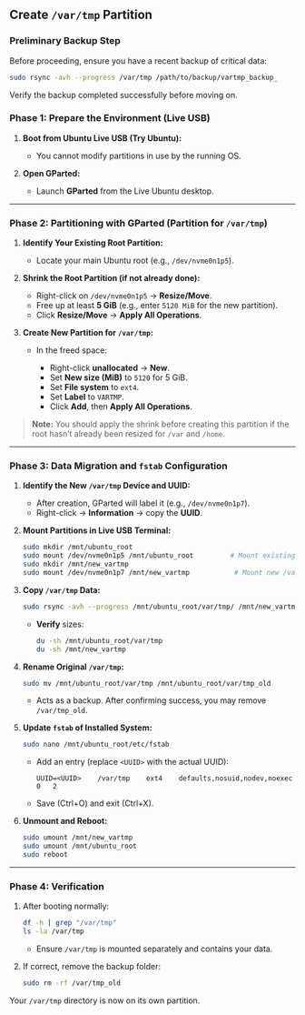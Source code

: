 ## Create `/var/tmp` Partition

### Preliminary Backup Step

Before proceeding, ensure you have a recent backup of critical data:

```bash
sudo rsync -avh --progress /var/tmp /path/to/backup/vartmp_backup_
```

Verify the backup completed successfully before moving on.

### Phase 1: Prepare the Environment (Live USB)

1. **Boot from Ubuntu Live USB (Try Ubuntu):**

   * You cannot modify partitions in use by the running OS.

2. **Open GParted:**

   * Launch **GParted** from the Live Ubuntu desktop.

---

### Phase 2: Partitioning with GParted (Partition for `/var/tmp`)

1. **Identify Your Existing Root Partition:**

   * Locate your main Ubuntu root (e.g., `/dev/nvme0n1p5`).

2. **Shrink the Root Partition (if not already done):**

   * Right-click on `/dev/nvme0n1p5` → **Resize/Move**.
   * Free up at least **5 GiB** (e.g., enter `5120 MiB` for the new partition).
   * Click **Resize/Move** → **Apply All Operations**.

3. **Create New Partition for `/var/tmp`:**

   * In the freed space:

     * Right-click **unallocated** → **New**.
     * Set **New size (MiB)** to `5120` for 5 GiB.
     * Set **File system** to `ext4`.
     * Set **Label** to `VARTMP`.
     * Click **Add**, then **Apply All Operations**.

> **Note:** You should apply the shrink before creating this partition if the root hasn’t already been resized for `/var` and `/home`.

---

### Phase 3: Data Migration and `fstab` Configuration

1. **Identify the New `/var/tmp` Device and UUID:**

   * After creation, GParted will label it (e.g., `/dev/nvme0n1p7`).
   * Right-click → **Information** → copy the **UUID**.

2. **Mount Partitions in Live USB Terminal:**

   ```bash
   sudo mkdir /mnt/ubuntu_root
   sudo mount /dev/nvme0n1p5 /mnt/ubuntu_root         # Mount existing root
   sudo mkdir /mnt/new_vartmp
   sudo mount /dev/nvme0n1p7 /mnt/new_vartmp           # Mount new /var/tmp
   ```

3. **Copy `/var/tmp` Data:**

   ```bash
   sudo rsync -avh --progress /mnt/ubuntu_root/var/tmp/ /mnt/new_vartmp/
   ```

   * **Verify** sizes:

     ```bash
     du -sh /mnt/ubuntu_root/var/tmp
     du -sh /mnt/new_vartmp
     ```

4. **Rename Original `/var/tmp`:**

   ```bash
   sudo mv /mnt/ubuntu_root/var/tmp /mnt/ubuntu_root/var/tmp_old
   ```

   * Acts as a backup. After confirming success, you may remove `/var/tmp_old`.

5. **Update `fstab` of Installed System:**

   ```bash
   sudo nano /mnt/ubuntu_root/etc/fstab
   ```

   * Add an entry (replace `<UUID>` with the actual UUID):

     ```
     UUID=<UUID>    /var/tmp    ext4    defaults,nosuid,nodev,noexec    0   2
     ```
   * Save (Ctrl+O) and exit (Ctrl+X).

6. **Unmount and Reboot:**

   ```bash
   sudo umount /mnt/new_vartmp
   sudo umount /mnt/ubuntu_root
   sudo reboot
   ```

---

### Phase 4: Verification

1. After booting normally:

   ```bash
   df -h | grep "/var/tmp"
   ls -la /var/tmp
   ```

   * Ensure `/var/tmp` is mounted separately and contains your data.

2. If correct, remove the backup folder:

   ```bash
   sudo rm -rf /var/tmp_old
   ```

Your `/var/tmp` directory is now on its own partition.
